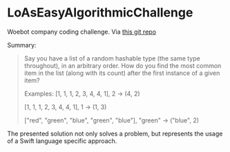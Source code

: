 # LoAsEasyAlgorithmicChallenge

Woebot company coding challenge. Via [this git repo](https://gist.github.com/dmoreh/ba524ec60c99920d5c7e6adf9cdf8dee/)

Summary:

>Say you have a list of a random hashable type (the same type throughout), in an arbitrary order.
>How do you find the most common item in the list (along with its count) after the first instance of a given item?
>
>Examples:
>[1, 1, 1, 2, 3, 4, 4, 1], 2 -> (4, 2)
>
>[1, 1, 1, 2, 3, 4, 4, 1], 1 -> (1, 3)
>
>["red", "green", "blue", "green", "blue"], "green" -> ("blue", 2)
>


The presented solution not only solves a problem, but represents the usage of a Swift language specific approach.
